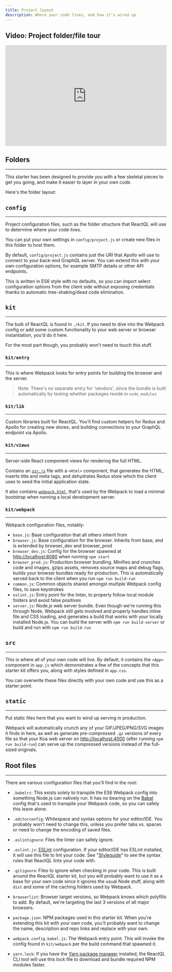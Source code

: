 ```yaml
---
title: Project layout
description: Where your code lives, and how it's wired up
---
```


<h2 id="video" title="Video: Project layout">Video: Project folder/file tour</h2>

<iframe width="560" height="315" src="https://www.youtube.com/embed/vNcMNb2A5T8" frameborder="0" allowfullscreen style="max-width: 100%"></iframe>

<h2 id="folders">Folders</h2>

---
This starter has been designed to provide you with a few skeletal pieces to get you going, and make it easier to layer in your own code.

Here's the folder layout:

## `config`

---
Project configuration files, such as the folder structure that ReactQL will use to determine where your code lives.

You can put your own settings in `config/project.js` or create new files in this folder to host them.

By default, `config/project.js` contains just the URI that Apollo will use to connect to your back-end GraphQL server. You can extend this with your own configuration options, for example SMTP details or other API endpoints.

This is written in ES6 style with no defaults, so you can import select configuration options from the client side without exposing credentials thanks to automatic tree-shaking/dead code elimination.

## `kit`

---
The bulk of ReactQL is found in `./kit`.  If you need to dive into the Webpack config or add some custom functionality to your web server or browser instantiation, you'd do it here.

For the most part though, you probably won't need to touch this stuff.

### `kit/entry`

---
This is where Webpack looks for entry points for building the browser and the server.

> Note: There's no separate entry for 'vendors', since the bundle is built automatically by testing whether packages reside in `node_modules`

### `kit/lib`

---
Custom libraries built for ReactQL.  You'll find custom helpers for Redux and Apollo for creating new stores, and building connections to your GraphQL endpoint via Apollo.

### `kit/views`

---
Server-side React component views for rendering the full HTML.

Contains an [`ssr.js`](https://github.com/reactql/kit/blob/master/kit/views/ssr.js) file with a `<Html>` component, that generates the HTML, inserts title and meta tags, and dehydrates Redux store which the client uses to seed the initial application state.

It also contains [`webpack.html`](https://github.com/reactql/kit/blob/master/kit/views/webpack.html), that's used by the Webpack to load a minimal bootstrap when running a local development server.

### `kit/webpack`

---
Webpack configuration files, notably:

- `base.js`: Base configuration that all others inherit from
- `browser.js`: Base configuration for the browser.  Inherits from base, and is extended by browser_dev and browser_prod
- `browser_dev.js`: Config for the browser spawned at [http://localhost:8080](http://localhost:8080) when running `npm start`
- `browser_prod.js`: Production browser bundling.  Minifies and crunches code and images, gzips assets, removes source maps and debug flags, builds your browser bundles ready for production.  This is automatically served back to the client when you run `npm run build-run`
- `common.js`: Common objects shared amongst multiple Webpack config files, to save keystrokes
- `eslint.js`: Entry point for the linter, to properly follow local module folders and avoid false positives
- `server.js`: Node.js web server bundle.  Even though we're running this through Node, Webpack still gets involved and properly handles inline file and CSS loading, and generates a build that works with your locally installed Node.js. You can build the server with `npm run build-server` or build and run with `npm run build-run`

## `src`

---
This is where all of your own code will live. By default, it contains the `<App>` component in `app.js` which demonstrates a few of the concepts that this starter kit offers you, along with styles defined in `app.css`.

You can overwrite these files directly with your own code and use this as a starter point.

## `static`

---
Put static files here that you want to wind up serving in production.

Webpack will automatically crunch any of your GIF/JPEG/PNG/SVG images it finds in here, as well as generate pre-compressed `.gz` versions of every file so that your Koa web server on [http://localhost:4000](http://localhost:4000) (after running `npm run build-run`) can serve up the compressed versions instead of the full-sized originals.

<h2 id="root">Root files</h2>

---
There are various configuration files that you'll find in the root:

- `.babelrc`:  This exists solely to transpile the ES6 Webpack config into something Node.js can natively run. It has no bearing on the [Babel](http://babeljs.io/) config that's used to transpile your Webpack code, so you can safely this leave alone.

- `.editorconfig`: Whitespace and syntax options for your editor/IDE. You probably won't need to change this, unless you prefer tabs vs. spaces or need to change the encoding of saved files.

- `.eslintignore`: Files the linter can safely ignore.

- `.eslint.js`: [ESLint](http://eslint.org/) configuration. If your editor/IDE has ESLint installed, it will use this file to lint your code.  See "[Styleguide](styleguide.html)" to see the syntax rules that ReactQL lints your code with.

- `.gitignore`: Files to ignore when checking in your code.  This is built around the ReactQL starter kit, but you will probably want to use it as a base for your own code since it ignores the usual Node stuff, along with `dist` and some of the caching folders used by Webpack.

- `browserlist`: Browser target versions, so Webpack knows which polyfills to add. By default, we're targeting the last 3 versions of all major browsers.

- `package.json`: NPM packages used in this starter kit.  When you're extending this kit with your own code, you'll probably want to change the name, description and repo links and replace with your own.

- `webpack.config.babel.js`: The Webpack entry point.  This will invoke the config found in `kit/webpack` per the build command that spawned it.

- `yarn.lock`: If you have the [Yarn package manager](https://yarnpkg.com/en/) installed, the ReactQL CLI tool will use this lock file to download and bundle required NPM modules faster.
